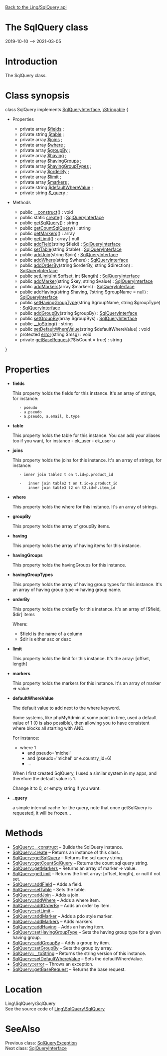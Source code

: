 [Back to the Ling/SqlQuery api](https://github.com/lingtalfi/SqlQuery/blob/master/doc/api/Ling/SqlQuery.md)



The SqlQuery class
================
2019-10-10 --> 2021-03-05






Introduction
============

The SqlQuery class.



Class synopsis
==============


class <span class="pl-k">SqlQuery</span> implements [SqlQueryInterface](https://github.com/lingtalfi/SqlQuery/blob/master/doc/api/Ling/SqlQuery/SqlQueryInterface.md), [\Stringable](https://wiki.php.net/rfc/stringable) {

- Properties
    - private array [$fields](#property-fields) ;
    - private string [$table](#property-table) ;
    - private array [$joins](#property-joins) ;
    - private array [$where](#property-where) ;
    - private array [$groupBy](#property-groupBy) ;
    - private array [$having](#property-having) ;
    - private array [$havingGroups](#property-havingGroups) ;
    - private array [$havingGroupTypes](#property-havingGroupTypes) ;
    - private array [$orderBy](#property-orderBy) ;
    - private array [$limit](#property-limit) ;
    - private array [$markers](#property-markers) ;
    - private string [$defaultWhereValue](#property-defaultWhereValue) ;
    - private string [$_query](#property-_query) ;

- Methods
    - public [__construct](https://github.com/lingtalfi/SqlQuery/blob/master/doc/api/Ling/SqlQuery/SqlQuery/__construct.md)() : void
    - public static [create](https://github.com/lingtalfi/SqlQuery/blob/master/doc/api/Ling/SqlQuery/SqlQuery/create.md)() : [SqlQueryInterface](https://github.com/lingtalfi/SqlQuery/blob/master/doc/api/Ling/SqlQuery/SqlQueryInterface.md)
    - public [getSqlQuery](https://github.com/lingtalfi/SqlQuery/blob/master/doc/api/Ling/SqlQuery/SqlQuery/getSqlQuery.md)() : string
    - public [getCountSqlQuery](https://github.com/lingtalfi/SqlQuery/blob/master/doc/api/Ling/SqlQuery/SqlQuery/getCountSqlQuery.md)() : string
    - public [getMarkers](https://github.com/lingtalfi/SqlQuery/blob/master/doc/api/Ling/SqlQuery/SqlQuery/getMarkers.md)() : array
    - public [getLimit](https://github.com/lingtalfi/SqlQuery/blob/master/doc/api/Ling/SqlQuery/SqlQuery/getLimit.md)() : array | null
    - public [addField](https://github.com/lingtalfi/SqlQuery/blob/master/doc/api/Ling/SqlQuery/SqlQuery/addField.md)(string $field) : [SqlQueryInterface](https://github.com/lingtalfi/SqlQuery/blob/master/doc/api/Ling/SqlQuery/SqlQueryInterface.md)
    - public [setTable](https://github.com/lingtalfi/SqlQuery/blob/master/doc/api/Ling/SqlQuery/SqlQuery/setTable.md)(string $table) : [SqlQueryInterface](https://github.com/lingtalfi/SqlQuery/blob/master/doc/api/Ling/SqlQuery/SqlQueryInterface.md)
    - public [addJoin](https://github.com/lingtalfi/SqlQuery/blob/master/doc/api/Ling/SqlQuery/SqlQuery/addJoin.md)(string $join) : [SqlQueryInterface](https://github.com/lingtalfi/SqlQuery/blob/master/doc/api/Ling/SqlQuery/SqlQueryInterface.md)
    - public [addWhere](https://github.com/lingtalfi/SqlQuery/blob/master/doc/api/Ling/SqlQuery/SqlQuery/addWhere.md)(string $where) : [SqlQueryInterface](https://github.com/lingtalfi/SqlQuery/blob/master/doc/api/Ling/SqlQuery/SqlQueryInterface.md)
    - public [addOrderBy](https://github.com/lingtalfi/SqlQuery/blob/master/doc/api/Ling/SqlQuery/SqlQuery/addOrderBy.md)(string $orderBy, string $direction) : [SqlQueryInterface](https://github.com/lingtalfi/SqlQuery/blob/master/doc/api/Ling/SqlQuery/SqlQueryInterface.md)
    - public [setLimit](https://github.com/lingtalfi/SqlQuery/blob/master/doc/api/Ling/SqlQuery/SqlQuery/setLimit.md)(int $offset, int $length) : [SqlQueryInterface](https://github.com/lingtalfi/SqlQuery/blob/master/doc/api/Ling/SqlQuery/SqlQueryInterface.md)
    - public [addMarker](https://github.com/lingtalfi/SqlQuery/blob/master/doc/api/Ling/SqlQuery/SqlQuery/addMarker.md)(string $key, string $value) : [SqlQueryInterface](https://github.com/lingtalfi/SqlQuery/blob/master/doc/api/Ling/SqlQuery/SqlQueryInterface.md)
    - public [addMarkers](https://github.com/lingtalfi/SqlQuery/blob/master/doc/api/Ling/SqlQuery/SqlQuery/addMarkers.md)(array $markers) : [SqlQueryInterface](https://github.com/lingtalfi/SqlQuery/blob/master/doc/api/Ling/SqlQuery/SqlQueryInterface.md)
    - public [addHaving](https://github.com/lingtalfi/SqlQuery/blob/master/doc/api/Ling/SqlQuery/SqlQuery/addHaving.md)(string $having, ?string $groupName = null) : [SqlQueryInterface](https://github.com/lingtalfi/SqlQuery/blob/master/doc/api/Ling/SqlQuery/SqlQueryInterface.md)
    - public [setHavingGroupType](https://github.com/lingtalfi/SqlQuery/blob/master/doc/api/Ling/SqlQuery/SqlQuery/setHavingGroupType.md)(string $groupName, string $groupType) : [SqlQueryInterface](https://github.com/lingtalfi/SqlQuery/blob/master/doc/api/Ling/SqlQuery/SqlQueryInterface.md)
    - public [addGroupBy](https://github.com/lingtalfi/SqlQuery/blob/master/doc/api/Ling/SqlQuery/SqlQuery/addGroupBy.md)(string $groupBy) : [SqlQueryInterface](https://github.com/lingtalfi/SqlQuery/blob/master/doc/api/Ling/SqlQuery/SqlQueryInterface.md)
    - public [setGroupBy](https://github.com/lingtalfi/SqlQuery/blob/master/doc/api/Ling/SqlQuery/SqlQuery/setGroupBy.md)(array $groupBys) : [SqlQueryInterface](https://github.com/lingtalfi/SqlQuery/blob/master/doc/api/Ling/SqlQuery/SqlQueryInterface.md)
    - public [__toString](https://github.com/lingtalfi/SqlQuery/blob/master/doc/api/Ling/SqlQuery/SqlQuery/__toString.md)() : string
    - public [setDefaultWhereValue](https://github.com/lingtalfi/SqlQuery/blob/master/doc/api/Ling/SqlQuery/SqlQuery/setDefaultWhereValue.md)(string $defaultWhereValue) : void
    - protected [error](https://github.com/lingtalfi/SqlQuery/blob/master/doc/api/Ling/SqlQuery/SqlQuery/error.md)(string $msg) : void
    - private [getBaseRequest](https://github.com/lingtalfi/SqlQuery/blob/master/doc/api/Ling/SqlQuery/SqlQuery/getBaseRequest.md)(?$isCount = true) : string

}




Properties
=============

- <span id="property-fields"><b>fields</b></span>

    This property holds the fields for this instance.
    It's an array of strings, for instance:
    
         - pseudo
         - a.pseudo
         - a.pseudo, a.email, b.type
    
    

- <span id="property-table"><b>table</b></span>

    This property holds the table for this instance.
    You can add your aliases too if you want, for instance
         - ek_user
         - ek_user u
    
    

- <span id="property-joins"><b>joins</b></span>

    This property holds the joins for this instance.
    It's an array of strings, for instance:
    
         - inner join table2 t on t.id=p.product_id
    
         -   inner join table2 t on t.id=p.product_id
             inner join table3 t2 on t2.id=h.item_id
    
    

- <span id="property-where"><b>where</b></span>

    This property holds the where for this instance.
    It's an array of strings.
    
    

- <span id="property-groupBy"><b>groupBy</b></span>

    This property holds the array of groupBy items.
    
    

- <span id="property-having"><b>having</b></span>

    This property holds the array of having items for this instance.
    
    

- <span id="property-havingGroups"><b>havingGroups</b></span>

    This property holds the havingGroups for this instance.
    
    

- <span id="property-havingGroupTypes"><b>havingGroupTypes</b></span>

    This property holds the array of having group types for this instance.
    It's an array of having group type => having group name.
    
    

- <span id="property-orderBy"><b>orderBy</b></span>

    This property holds the orderBy for this instance.
    It's an array of [$field, $dir] items
    
    Where:
     - $field is the name of a column
     - $dir is either asc or desc
    
    

- <span id="property-limit"><b>limit</b></span>

    This property holds the limit for this instance.
    It's the array: [offset, length]
    
    

- <span id="property-markers"><b>markers</b></span>

    This property holds the markers for this instance.
    It's an array of marker => value
    
    

- <span id="property-defaultWhereValue"><b>defaultWhereValue</b></span>

    The default value to add next to the where keyword.
    
    Some systems, like phpMyAdmin at some point in time, used a default value of 1 (0 is also possible),
    then allowing you to have consistent where blocks all starting with AND.
    
    For instance:
    
    - where 1
         - and pseudo='michel'
         - and (pseudo='michel' or e.country_id=6)
         - ...
    
    
    When I first created SqlQuery, I used a similar system in my apps, and therefore the default value is 1.
    
    Change it to 0, or empty string if you want.
    
    

- <span id="property-_query"><b>_query</b></span>

    a simple internal cache for the query,
    note that once getSqlQuery is requested,
    it will be frozen...
    
    



Methods
==============

- [SqlQuery::__construct](https://github.com/lingtalfi/SqlQuery/blob/master/doc/api/Ling/SqlQuery/SqlQuery/__construct.md) &ndash; Builds the SqlQuery instance.
- [SqlQuery::create](https://github.com/lingtalfi/SqlQuery/blob/master/doc/api/Ling/SqlQuery/SqlQuery/create.md) &ndash; Returns an instance of this class.
- [SqlQuery::getSqlQuery](https://github.com/lingtalfi/SqlQuery/blob/master/doc/api/Ling/SqlQuery/SqlQuery/getSqlQuery.md) &ndash; Returns the sql query string.
- [SqlQuery::getCountSqlQuery](https://github.com/lingtalfi/SqlQuery/blob/master/doc/api/Ling/SqlQuery/SqlQuery/getCountSqlQuery.md) &ndash; Returns the count sql query string.
- [SqlQuery::getMarkers](https://github.com/lingtalfi/SqlQuery/blob/master/doc/api/Ling/SqlQuery/SqlQuery/getMarkers.md) &ndash; Returns an array of marker => value.
- [SqlQuery::getLimit](https://github.com/lingtalfi/SqlQuery/blob/master/doc/api/Ling/SqlQuery/SqlQuery/getLimit.md) &ndash; Returns the limit array: [offset, length], or null if not set.
- [SqlQuery::addField](https://github.com/lingtalfi/SqlQuery/blob/master/doc/api/Ling/SqlQuery/SqlQuery/addField.md) &ndash; Adds a field.
- [SqlQuery::setTable](https://github.com/lingtalfi/SqlQuery/blob/master/doc/api/Ling/SqlQuery/SqlQuery/setTable.md) &ndash; Sets the table.
- [SqlQuery::addJoin](https://github.com/lingtalfi/SqlQuery/blob/master/doc/api/Ling/SqlQuery/SqlQuery/addJoin.md) &ndash; Adds a join.
- [SqlQuery::addWhere](https://github.com/lingtalfi/SqlQuery/blob/master/doc/api/Ling/SqlQuery/SqlQuery/addWhere.md) &ndash; Adds a where item.
- [SqlQuery::addOrderBy](https://github.com/lingtalfi/SqlQuery/blob/master/doc/api/Ling/SqlQuery/SqlQuery/addOrderBy.md) &ndash; Adds an order by item.
- [SqlQuery::setLimit](https://github.com/lingtalfi/SqlQuery/blob/master/doc/api/Ling/SqlQuery/SqlQuery/setLimit.md) &ndash; 
- [SqlQuery::addMarker](https://github.com/lingtalfi/SqlQuery/blob/master/doc/api/Ling/SqlQuery/SqlQuery/addMarker.md) &ndash; Adds a pdo style marker.
- [SqlQuery::addMarkers](https://github.com/lingtalfi/SqlQuery/blob/master/doc/api/Ling/SqlQuery/SqlQuery/addMarkers.md) &ndash; Adds markers.
- [SqlQuery::addHaving](https://github.com/lingtalfi/SqlQuery/blob/master/doc/api/Ling/SqlQuery/SqlQuery/addHaving.md) &ndash; Adds an having item.
- [SqlQuery::setHavingGroupType](https://github.com/lingtalfi/SqlQuery/blob/master/doc/api/Ling/SqlQuery/SqlQuery/setHavingGroupType.md) &ndash; Sets the having group type for a given having group.
- [SqlQuery::addGroupBy](https://github.com/lingtalfi/SqlQuery/blob/master/doc/api/Ling/SqlQuery/SqlQuery/addGroupBy.md) &ndash; Adds a group by item.
- [SqlQuery::setGroupBy](https://github.com/lingtalfi/SqlQuery/blob/master/doc/api/Ling/SqlQuery/SqlQuery/setGroupBy.md) &ndash; Sets the group by array.
- [SqlQuery::__toString](https://github.com/lingtalfi/SqlQuery/blob/master/doc/api/Ling/SqlQuery/SqlQuery/__toString.md) &ndash; Returns the string version of this instance.
- [SqlQuery::setDefaultWhereValue](https://github.com/lingtalfi/SqlQuery/blob/master/doc/api/Ling/SqlQuery/SqlQuery/setDefaultWhereValue.md) &ndash; Sets the defaultWhereValue.
- [SqlQuery::error](https://github.com/lingtalfi/SqlQuery/blob/master/doc/api/Ling/SqlQuery/SqlQuery/error.md) &ndash; Throws an exception.
- [SqlQuery::getBaseRequest](https://github.com/lingtalfi/SqlQuery/blob/master/doc/api/Ling/SqlQuery/SqlQuery/getBaseRequest.md) &ndash; Returns the base request.





Location
=============
Ling\SqlQuery\SqlQuery<br>
See the source code of [Ling\SqlQuery\SqlQuery](https://github.com/lingtalfi/SqlQuery/blob/master/SqlQuery.php)



SeeAlso
==============
Previous class: [SqlQueryException](https://github.com/lingtalfi/SqlQuery/blob/master/doc/api/Ling/SqlQuery/Exception/SqlQueryException.md)<br>Next class: [SqlQueryInterface](https://github.com/lingtalfi/SqlQuery/blob/master/doc/api/Ling/SqlQuery/SqlQueryInterface.md)<br>
